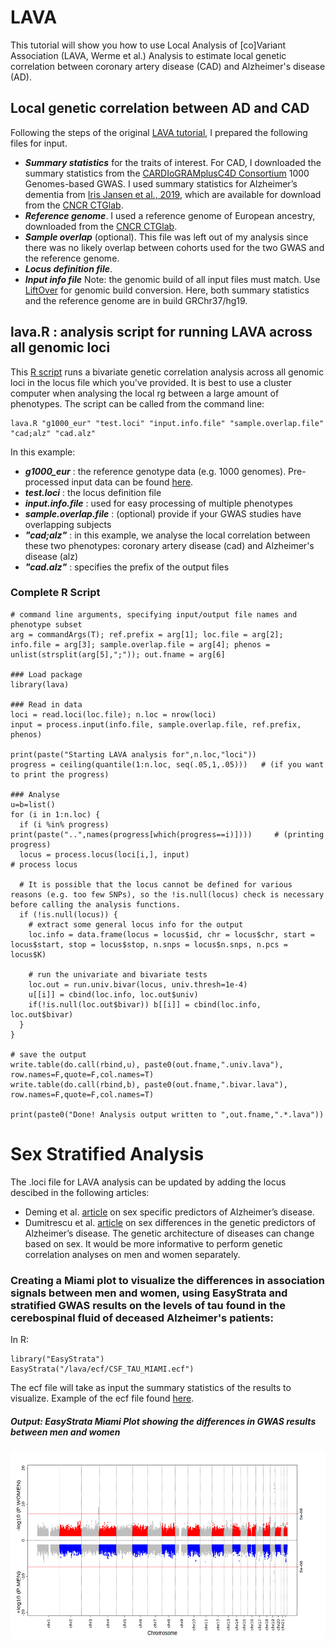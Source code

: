 # LAVA
This tutorial will show you how to use Local Analysis of [co]Variant Association (LAVA, Werme et al.) Analysis to estimate local genetic correlation between coronary artery disease (CAD) and Alzheimer's disease (AD).

## Local genetic correlation between AD and CAD
Following the steps of the original [LAVA tutorial](https://github.com/josefin-werme/LAVA), I prepared the following files for input.
- ***Summary statistics*** for the traits of interest. For CAD, I downloaded the summary statistics from the [CARDIoGRAMplusC4D Consortium](http://www.cardiogramplusc4d.org/data-downloads/) 1000 Genomes-based GWAS. I used summary statistics for Alzheimer’s dementia from [Iris Jansen et al., 2019](https://www.nature.com/articles/s41588-018-0311-9), which are available for download from the [CNCR CTGlab](https://ctg.cncr.nl/software/summary_statistics). 
- ***Reference genome***. I used a reference genome of European ancestry, downloaded from the [CNCR CTGlab](https://ctg.cncr.nl/software/magma).  
- ***Sample overlap*** (optional). This file was left out of my analysis since there was no likely overlap between cohorts used for the two GWAS and the reference genome.
- ***Locus definition file***. 
- ***Input info file***
Note: the genomic build of all input files must match. Use [LiftOver](https://genome.ucsc.edu/cgi-bin/hgLiftOver/) for genomic build conversion. Here, both summary statistics and the reference genome are in build GRChr37/hg19.

## lava.R : analysis script for running LAVA across all genomic loci
This [R script](https://github.com/GaglianoTaliun-Lab/lava_protocol/blob/main/lava.R) runs a bivariate genetic correlation analysis across all genomic loci in the locus file which you've provided. It is best to use a cluster computer when analysing the local rg between a large amount of phenotypes. The script can be called from the command line:

```
lava.R "g1000_eur" "test.loci" "input.info.file" "sample.overlap.file" "cad;alz" "cad.alz"
```

In this example:
- ***g1000_eur*** : the reference genotype data (e.g. 1000 genomes). Pre-processed input data can be found [here](https://ctg.cncr.nl/software/magma).
- ***test.loci*** : the locus definition file
- ***input.info.file*** : used for easy processing of multiple phenotypes
- ***sample.overlap.file*** : (optional) provide if your GWAS studies have overlapping subjects
- ***"cad;alz"*** : in this example, we analyse the local correlation between these two phenotypes: coronary artery disease (cad) and Alzheimer's disease (alz)
- ***"cad.alz"*** : specifies the prefix of the output files



### **Complete R Script**

```
# command line arguments, specifying input/output file names and phenotype subset
arg = commandArgs(T); ref.prefix = arg[1]; loc.file = arg[2]; info.file = arg[3]; sample.overlap.file = arg[4]; phenos = unlist(strsplit(arg[5],";")); out.fname = arg[6]

### Load package
library(lava)

### Read in data
loci = read.loci(loc.file); n.loc = nrow(loci)
input = process.input(info.file, sample.overlap.file, ref.prefix, phenos)

print(paste("Starting LAVA analysis for",n.loc,"loci"))
progress = ceiling(quantile(1:n.loc, seq(.05,1,.05)))   # (if you want to print the progress)

### Analyse
u=b=list()
for (i in 1:n.loc) {
  if (i %in% progress) print(paste("..",names(progress[which(progress==i)])))     # (printing progress)
  locus = process.locus(loci[i,], input)                                          # process locus

  # It is possible that the locus cannot be defined for various reasons (e.g. too few SNPs), so the !is.null(locus) check is necessary before calling the analysis functions.
  if (!is.null(locus)) {
    # extract some general locus info for the output
    loc.info = data.frame(locus = locus$id, chr = locus$chr, start = locus$start, stop = locus$stop, n.snps = locus$n.snps, n.pcs = locus$K)

    # run the univariate and bivariate tests
    loc.out = run.univ.bivar(locus, univ.thresh=1e-4)
    u[[i]] = cbind(loc.info, loc.out$univ)
    if(!is.null(loc.out$bivar)) b[[i]] = cbind(loc.info, loc.out$bivar)
  }
}

# save the output
write.table(do.call(rbind,u), paste0(out.fname,".univ.lava"), row.names=F,quote=F,col.names=T)
write.table(do.call(rbind,b), paste0(out.fname,".bivar.lava"), row.names=F,quote=F,col.names=T)

print(paste0("Done! Analysis output written to ",out.fname,".*.lava"))
```

# Sex Stratified Analysis

The .loci file for LAVA analysis can be updated by adding the locus descibed in the following articles:
- Deming et al. [article](https://www.ncbi.nlm.nih.gov/pmc/articles/PMC6280657/) on sex specific predictors of Alzheimer’s disease.
- Dumitrescu et al. [article](https://www.ncbi.nlm.nih.gov/pmc/articles/PMC6736148/) on sex differences in the genetic predictors of Alzheimer’s disease.
The genetic architecture of diseases can change based on sex. It would be more informative to perform genetic correlation analyses on men and women separately.

### Creating a Miami plot to visualize the differences in association signals between men and women, using EasyStrata and stratified GWAS results on the levels of tau found in the cerebospinal fluid of deceased Alzheimer's patients:

In R: 

```
library("EasyStrata")
EasyStrata("/lava/ecf/CSF_TAU_MIAMI.ecf")
```

The ecf file will take as input the summary statistics of the results to visualize. 
Example of the ecf file found [here](https://github.com/GaglianoTaliun-Lab/lava_protocol/blob/main/CSF_TAU_MIAMI.ecf).

##### Output: EasyStrata Miami Plot showing the differences in GWAS results between men and women
<img src="https://github.com/GaglianoTaliun-Lab/lava_protocol/blob/main/CSF_TAU_miami.png" width="600" height="300">

 

